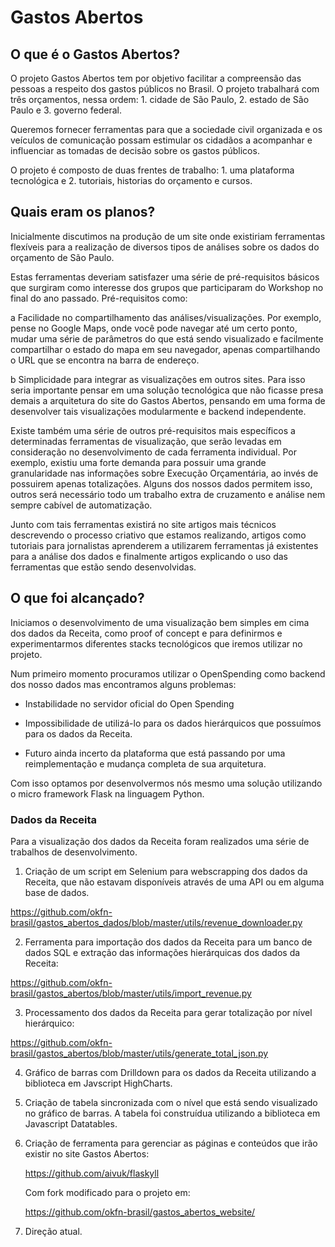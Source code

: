 # Gastos Abertos

## O que é o Gastos Abertos?

O projeto Gastos Abertos tem por objetivo facilitar a compreensão das pessoas a respeito dos gastos públicos no Brasil. O projeto trabalhará com três orçamentos, nessa ordem: 1. cidade de São Paulo, 2. estado de São Paulo e 3. governo federal.

Queremos fornecer ferramentas para que a sociedade civil organizada e os veículos de comunicação possam estimular os cidadãos a acompanhar e influenciar as tomadas de decisão sobre os gastos públicos. 

O projeto é composto de duas frentes de trabalho: 1. uma plataforma tecnológica e 2. tutoriais, historias do orçamento e cursos.

## Quais eram os planos?

Inicialmente discutimos na produção de um
site onde existiriam ferramentas flexíveis
para a realização de diversos tipos de 
análises sobre os dados do orçamento de São Paulo.

Estas ferramentas deveriam satisfazer uma
série de pré-requisitos básicos que surgiram
como interesse dos grupos que participaram
do Workshop no final do ano passado. Pré-requisitos
como:

 a Facilidade no compartilhamento das 
   análises/visualizações. Por exemplo, pense
   no Google Maps, onde você pode navegar até
   um certo ponto, mudar uma série de parâmetros
   do que está sendo visualizado e facilmente
   compartilhar o estado do mapa em seu navegador, 
   apenas compartilhando o URL que se encontra na
   barra de endereço.

 b Simplicidade para integrar as visualizações
   em outros sites. Para isso seria importante
   pensar em uma solução tecnológica que não ficasse
   presa demais a arquitetura do site do Gastos Abertos,
   pensando em uma forma de desenvolver tais visualizações
   modularmente e backend independente.

Existe também uma série de outros pré-requisitos mais 
específicos a determinadas ferramentas de visualização, que
serão levadas em consideração no desenvolvimento de 
cada ferramenta individual. Por exemplo, existiu uma forte
demanda para possuir uma grande granularidade nas informações
sobre Execução Orçamentária, ao invés de possuirem apenas
totalizações. Alguns dos nossos dados permitem isso, outros
será necessário todo um trabalho extra de cruzamento e análise
nem sempre cabível de automatização.

Junto com tais ferramentas existirá no site artigos mais técnicos
descrevendo o processo criativo que estamos realizando,
artigos como tutoriais para jornalistas aprenderem a utilizarem
ferramentas já existentes para a análise dos dados e finalmente
artigos explicando o uso das ferramentas que estão sendo 
desenvolvidas.

## O que foi alcançado?

Iniciamos o desenvolvimento de uma visualização bem simples
em cima dos dados da Receita, como proof of concept e para 
definirmos e experimentarmos diferentes stacks tecnológicos 
que iremos utilizar no projeto. 

Num primeiro momento procuramos utilizar o OpenSpending como
backend dos nosso dados mas encontramos alguns problemas:

 * Instabilidade no servidor oficial do Open Spending

 * Impossibilidade de utilizá-lo para os dados hierárquicos
   que possuímos para os dados da Receita.

 * Futuro ainda incerto da plataforma que está passando por
   uma reimplementação e mudança completa de sua arquitetura.

Com isso optamos por desenvolvermos nós mesmo uma solução
utilizando o micro framework Flask na linguagem Python. 

### Dados da Receita

Para a visualização dos dados da Receita foram realizados uma
série de trabalhos de desenvolvimento.

 1. Criação de um script em Selenium para webscrapping dos dados
   da Receita, que não estavam disponíveis através de uma API
   ou em alguma base de dados.

  https://github.com/okfn-brasil/gastos_abertos_dados/blob/master/utils/revenue_downloader.py

 2. Ferramenta para importação dos dados da Receita para um banco
    de dados SQL e extração das informações hierárquicas dos dados 
    da Receita:

  https://github.com/okfn-brasil/gastos_abertos/blob/master/utils/import_revenue.py

 3. Processamento dos dados da Receita para gerar totalização por nível
    hierárquico:

  https://github.com/okfn-brasil/gastos_abertos/blob/master/utils/generate_total_json.py


 4. Gráfico de barras com Drilldown para os dados da Receita utilizando a biblioteca
    em Javscript HighCharts.

 5. Criação de tabela sincronizada com o nível que está sendo visualizado no gráfico 
    de barras. A tabela foi construídua utilizando a biblioteca em Javascript Datatables.

 6. Criação de ferramenta para gerenciar as páginas e conteúdos que irão existir
    no site Gastos Abertos:

    https://github.com/aivuk/flaskyll

    Com fork modificado para o projeto em:

    https://github.com/okfn-brasil/gastos_abertos_website/



  

3. Direção atual.
